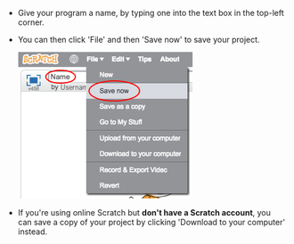 + Give your program a name, by typing one into the text box in the top-left corner.

+ You can then click 'File' and then 'Save now' to save your project.

	![screenshot](images/save.png)

+ If you're using online Scratch but __don't have a Scratch account__, you can save a copy of your project by clicking 'Download to your computer' instead.

